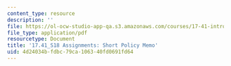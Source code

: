 ```yaml
---
content_type: resource
description: ''
file: https://ol-ocw-studio-app-qa.s3.amazonaws.com/courses/17-41-introduction-to-international-relations-spring-2018/4d24034bfdbc79ca106340fd0691fd64_MIT17_41S18_Short_Policy_Memo.pdf
file_type: application/pdf
resourcetype: Document
title: '17.41_S18 Assignments: Short Policy Memo'
uid: 4d24034b-fdbc-79ca-1063-40fd0691fd64
---
```

